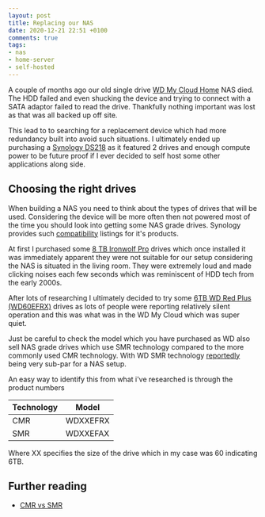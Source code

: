 ```yaml
---
layout: post
title: Replacing our NAS
date: 2020-12-21 22:51 +0100
comments: true
tags:
- nas
- home-server
- self-hosted
---
```


A couple of months ago our old single drive [WD My Cloud Home][0] NAS died. The HDD failed and even shucking the device and trying to connect with a SATA adaptor failed to read the drive. Thankfully nothing important was lost as that was all backed up off site.

This lead to to searching for a replacement device which had more redundancy built into avoid such situations. I ultimately ended up purchasing a [Synology DS218][1] as it featured 2 drives and enough compute power to be future proof if I ever decided to self host some other applications along side.

## Choosing the right drives

When building a NAS you need to think about the types of drives that will be used. Considering the device will be more often then not powered most of the time you should look into getting some NAS grade drives. Synology provides such [compatibility][2] listings for it's products.

At first I purchased some [8 TB Ironwolf Pro][3] drives which once installed it was immediately apparent they were not suitable for our setup considering the NAS is situated in the living room. They were extremely loud and made clicking noises each few seconds which was reminiscent of HDD tech from the early 2000s.

After lots of researching I ultimately decided to try some [6TB WD Red Plus (WD60EFRX)][4] drives as lots of people were reporting relatively silent operation and this was what was in the WD My Cloud which was super quiet.

Just be careful to check the model which you have purchased as WD also sell NAS grade drives which use SMR technology compared to the more commonly used CMR technology. With WD SMR technology [reportedly][6] being very sub-par for a NAS setup.

An easy way to identify this from what i've researched is through the product numbers

| Technology   | Model |
|--------|-------------|
| CMR    | WDXXEFRX    |
| SMR    | WDXXEFAX    |

Where XX specifies the size of the drive which in my case was 60 indicating 6TB.

## Further reading

- [CMR vs SMR][5]

[0]: https://affiliate.malachisoord.com/t/053a2e24-0881-4e08-a4ec-3dba2cb16adf
[1]: https://affiliate.malachisoord.com/t/3a822a2d-cffe-45b3-b686-52c763267609
[2]: https://www.synology.com/en-global/compatibility
[3]: https://affiliate.malachisoord.com/t/c0cc9bd4-43f6-46b7-a611-2723454eacd1
[4]: https://affiliate.malachisoord.com/t/18b9168b-e1bd-45de-992c-29971aa8a5c6
[5]: https://www.buffalotech.com/blog/cmr-vs-smr-hard-drives-in-network-attached-storage-nas
[6]: https://arstechnica.com/gadgets/2020/06/western-digitals-smr-disks-arent-great-but-theyre-not-garbage/
